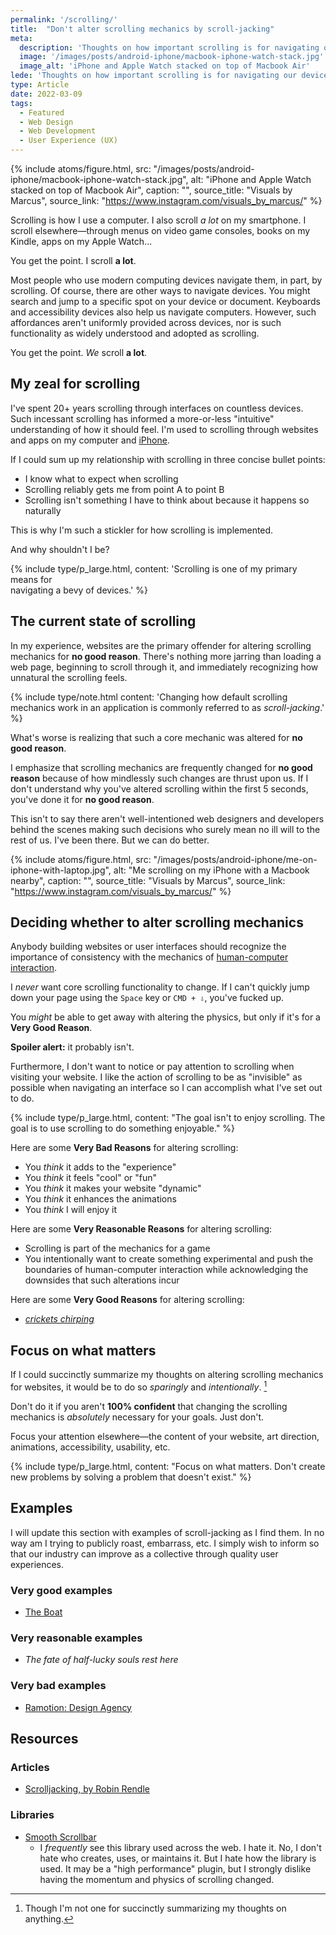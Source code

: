 ```yaml
---
permalink: '/scrolling/'
title:  "Don't alter scrolling mechanics by scroll-jacking"
meta:
  description: 'Thoughts on how important scrolling is for navigating our devices and what can go wrong when we try to change the mechanics by scroll-jacking.'
  image: '/images/posts/android-iphone/macbook-iphone-watch-stack.jpg'
  image_alt: 'iPhone and Apple Watch stacked on top of Macbook Air'
lede: 'Thoughts on how important scrolling is for navigating our devices and what can go wrong when we try to change such mechanics through scroll-jacking.'
type: Article
date: 2022-03-09
tags:
  - Featured
  - Web Design
  - Web Development
  - User Experience (UX)
---
```


{% include atoms/figure.html, src: "/images/posts/android-iphone/macbook-iphone-watch-stack.jpg", alt: "iPhone and Apple Watch stacked on top of Macbook Air", caption: "", source_title: "Visuals by Marcus", source_link: "https://www.instagram.com/visuals_by_marcus/" %}

Scrolling is how I use a computer. I also scroll _a lot_ on my smartphone. I scroll elsewhere—through menus on video game consoles, books on my Kindle, apps on my Apple Watch&hellip;

You get the point. I scroll **a lot**.

Most people who use modern computing devices navigate them, in part, by scrolling. Of course, there are other ways to navigate devices. You might search and jump to a specific spot on your device or document. Keyboards and accessibility devices also help us navigate computers. However, such affordances aren't uniformly provided across devices, nor is such functionality as widely understood and adopted as scrolling.

You get the point. _We_ scroll **a lot**.

## My zeal for scrolling  

I've spent 20+ years scrolling through interfaces on countless devices. Such incessant scrolling has informed a more-or-less "intuitive" understanding of how it should feel. I'm used to scrolling through websites and apps on my computer and [iPhone](/switch-from-android-to-iphone/).

If I could sum up my relationship with scrolling in three concise bullet points:
- I know what to expect when scrolling  
- Scrolling reliably gets me from point A to point B  
- Scrolling isn't something I have to think about because it happens so naturally  

This is why I'm such a stickler for how scrolling is implemented. 

And why shouldn't I be?

{% include type/p_large.html, content: 'Scrolling is one of my primary means for<br class="_hidden-720"> navigating a bevy of devices.' %}

## The current state of scrolling  

In my experience, websites are the primary offender for altering scrolling mechanics for **no good reason**. There's nothing more jarring than loading a web page, beginning to scroll through it, and immediately recognizing how unnatural the scrolling feels.

{% include type/note.html content: 'Changing how default scrolling mechanics work in an application is commonly referred to as <em>scroll-jacking</em>.' %}

What's worse is realizing that such a core mechanic was altered for **no good reason**.

I emphasize that scrolling mechanics are frequently changed for **no good reason** because of how mindlessly such changes are thrust upon us. If I don't understand why you've altered scrolling within the first 5 seconds, you've done it for **no good reason**.

This isn't to say there aren't well-intentioned web designers and developers behind the scenes making such decisions who surely mean no ill will to the rest of us. I've been there. But we can do better.

{% include atoms/figure.html, src: "/images/posts/android-iphone/me-on-iphone-with-laptop.jpg", alt: "Me scrolling on my iPhone with a Macbook nearby", caption: "", source_title: "Visuals by Marcus", source_link: "https://www.instagram.com/visuals_by_marcus/" %}

## Deciding whether to alter scrolling mechanics  

Anybody building websites or user interfaces should recognize the importance of consistency with the mechanics of [human-computer interaction](https://en.wikipedia.org/wiki/Human-computer_interaction).

I _never_ want core scrolling functionality to change. If I can't quickly jump down your page using the `Space` key or `CMD + ⇩`, you've fucked up. 

You _might_ be able to get away with altering the physics, but only if it's for a **Very Good Reason**. 

**Spoiler alert:** it probably isn't.

Furthermore, I don't want to notice or pay attention to scrolling when visiting your website. I like the action of scrolling to be as "invisible" as possible when navigating an interface so I can accomplish what I've set out to do.

{% include type/p_large.html, content: "The goal isn't to enjoy scrolling. The goal is to use scrolling to do something enjoyable." %}

Here are some **Very Bad Reasons** for altering scrolling:  
- You _think_ it adds to the "experience"
- You _think_ it feels "cool" or "fun"
- You _think_ it makes your website "dynamic"
- You _think_ it enhances the animations
- You _think_ I will enjoy it

Here are some **Very Reasonable Reasons** for altering scrolling:  
- Scrolling is part of the mechanics for a game
- You intentionally want to create something experimental and push the boundaries of human-computer interaction while acknowledging the downsides that such alterations incur

Here are some **Very Good Reasons** for altering scrolling:  
- *[crickets chirping](https://www.youtube.com/watch?v=RktX4lbe_g4)*  

## Focus on what matters  

If I could succinctly summarize my thoughts on altering scrolling mechanics for websites, it would be to do so _sparingly_ and _intentionally_. [^1]

[^1]: Though I'm not one for succinctly summarizing my thoughts on anything.

Don't do it if you aren't **100% confident** that changing the scrolling mechanics is _absolutely_ necessary for your goals. Just don't.

Focus your attention elsewhere—the content of your website, art direction, animations, accessibility, usability, etc.

{% include type/p_large.html, content: "Focus on what matters. Don't create new problems by solving a problem that doesn't exist." %}

## Examples  

I will update this section with examples of scroll-jacking as I find them. In no way am I trying to publicly roast, embarrass, etc. I simply wish to inform so that our industry can improve as a collective through quality user experiences.

<h3 class="_text-h4">Very good examples</h3>

- [The Boat](https://www.sbs.com.au/theboat/)

<h3 class="_text-h4">Very reasonable examples</h3>

- _The fate of half-lucky souls rest here_

<h3 class="_text-h4">Very bad examples</h3>

- [Ramotion: Design Agency](https://www.ramotion.com/)

## Resources

<h3 class="_text-h4">Articles</h3>

- [Scrolljacking, by Robin Rendle](https://www.robinrendle.com/notes/scrolljacking/)

<h3 class="_text-h4">Libraries</h3>

- [Smooth Scrollbar](https://idiotwu.github.io/smooth-scrollbar/)
  - I _frequently_ see this library used across the web. I hate it. No, I don't hate who creates, uses, or maintains it. But I hate how the library is used. It may be a "high performance" plugin, but I strongly dislike having the momentum and physics of scrolling changed.